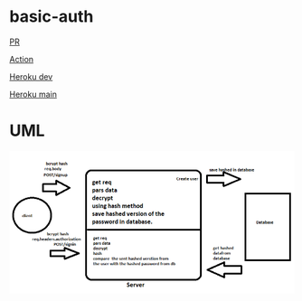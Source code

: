 # basic-auth

[PR](https://github.com/AseelAlasaad/basic-auth/pull/1)

[Action]()

[Heroku dev]()

[Heroku main]()


# UML

![auth process](auth.PNG)